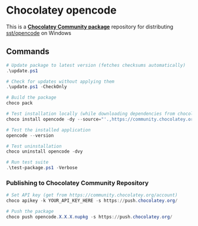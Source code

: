 # Chocolatey opencode

This is a [**Chocolatey Community package**](https://community.chocolatey.org/) repository for distributing [sst/opencode](https://github.com/sst/opencode) on Windows

## Commands

```powershell
# Update package to latest version (fetches checksums automatically)
.\update.ps1

# Check for updates without applying them
.\update.ps1 -CheckOnly

# Build the package
choco pack

# Test installation locally (while downloading dependencies from chocolatey)
choco install opencode -dy --source="'.,https://community.chocolatey.org/api/v2/'"

# Test the installed application
opencode --version

# Test uninstallation
choco uninstall opencode -dvy

# Run test suite
.\test-package.ps1 -Verbose
```

### Publishing to Chocolatey Community Repository

```powershell
# Set API key (get from https://community.chocolatey.org/account)
choco apikey -k YOUR_API_KEY_HERE -s https://push.chocolatey.org/

# Push the package
choco push opencode.X.X.X.nupkg -s https://push.chocolatey.org/
```
